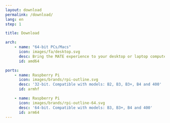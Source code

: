 ```yaml
---
layout: download
permalink: /download/
lang: en
step: 1

title: Download

arch:
    - name: "64-bit PCs/Macs"
      icon: images/fa/desktop.svg
      desc: Bring the MATE experience to your desktop or laptop computer.
      id: amd64

ports:
    - name: Raspberry Pi
      icon: images/brands/rpi-outline.svg
      desc: '32-bit. Compatible with models: B2, B3, B3+, B4 and 400'
      id: armhf

    - name: Raspberry Pi
      icon: images/brands/rpi-outline-64.svg
      desc: '64-bit. Compatible with models: B3, B3+, B4 and 400'
      id: arm64
---
```

